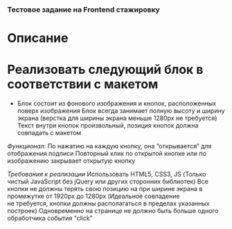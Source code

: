 ### Тестовое задание на Frontend стажировку

# Описание

# Реализовать следующий блок в соответствии с макетом 

* Блок состоит из фонового изображения и кнопок, расположенных поверх изображения
  Блок всегда занимает полную высоту и ширину экрана (верстка для ширины экрана меньше 1280px не требуется)
  Текст внутри кнопок произвольный, позиция кнопок должна совпадать с макетом

*Функционал:*
  По нажатию на каждую кнопку, она “открывается” для отображения подписи
  Повторный клик по открытой кнопке или по изображению закрывает открытую кнопку
  
*Требования к реализации*
  Использовать HTML5, CSS3, JS (Только чистый JavaScript без jQuery или других сторонних библиотек)
  Все кнопки не должны терять свою позицию на при ширине экрана в промежутке от 1920px до 1280px (Идеальное совпадение    
  не требуется, кнопки должны располагаться в пределах указанных построек)
  Одновременно на странице не должно быть больше одного обработчика события “click”

